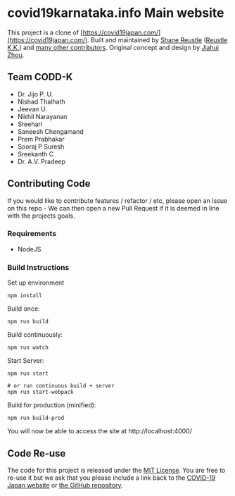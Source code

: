 # covid19karnataka.info Main website

This project is a clone of [https://covid19japan.com/](https://covid19japan.com/). Built and maintained by [Shane Reustle](https://twitter.com/reustle) ([Reustle K.K.](https://reustle.co)) and [many other contributors](https://github.com/reustle/covid19japan/graphs/contributors). Original concept and design by [Jiahui Zhou](https://jiahuizhou.design/).

## Team CODD-K

- Dr. Jijo P. U.
- Nishad Thalhath
- Jeevan U.
- Nikhil Narayanan
- Sreehari
- Saneesh Chengamand
- Prem Prabhakar
- Sooraj P Suresh
- Sreekanth C
- Dr. A.V. Pradeep

## Contributing Code

If you would like to contribute features / refactor / etc, please open an Issue on this repo - We can then open a new Pull Request if it is deemed in line with the projects goals.

### Requirements

- NodeJS

### Build Instructions

Set up environment

```
npm install
```

Build once:

```
npm run build
```

Build continuously:

```
npm run watch
```

Start Server:

```
npm run start

# or run continuous build + server
npm run start-webpack
```

Build for production (minified):

```
npm run build-prod
```

You will now be able to access the site at http://localhost:4000/

## Code Re-use

The code for this project is released under the [MIT License](LICENSE). You are free to re-use it but we ask that you please include a link back to the [COVID-19 Japan website](https://covid19japan.com/) or [the GitHub repository](https://github.com/reustle/covid19japan).
